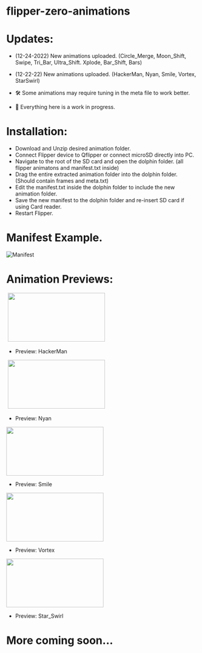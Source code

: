 # flipper-zero-animations

# Updates:

* (12-24-2022) New animations uploaded.
(Circle_Merge, Moon_Shift, Swipe, Tri_Bar, Ultra_Shift. Xplode, Bar_Shift, Bars)

* (12-22-22) New animations uploaded.
(HackerMan, Nyan, Smile, Vortex, StarSwirl)
  
* 🛠️ Some animations may require tuning in the meta file to work better.

* 🚧 Everything here is a work in progress.

# Installation:

+ Download and Unzip desired animation folder.
+ Connect Flipper device to Qflipper or connect microSD directly into PC.
+ Navigate to the root of the SD card and open the dolphin folder. (all flipper animatons and manifest.txt inside)
+ Drag the entire extracted animation folder into the dolphin folder. (Should contain frames and meta.txt)
+ Edit the manifest.txt inside the dolphin folder to include the new animation folder. 
+ Save the new manifest to the dolphin folder and re-insert SD card if using Card reader.
+ Restart Flipper.

# Manifest Example.

![Manifest](https://media.giphy.com/media/dM1ea9UPdGhK3sAU5T/giphy.gif)

# Animation Previews:

<img>
<img src="https://github.com/phoenixyyz/flipper-zero-animations/blob/main/preview-files/Hackerman.gif" data-canonical-src="https://gyazo.com/eb5c5741b6a9a16c692170a41a49c858.png" width="256" height="128" />

* Preview: HackerMan

<img>
<img src="https://github.com/phoenixyyz/flipper-zero-animations/blob/main/preview-files/Nyan.gif" data-canonical-src="https://gyazo.com/eb5c5741b6a9a16c692170a41a49c858.png" width="256" height="128" />

* Preview: Nyan

<img src="https://github.com/phoenixyyz/flipper-zero-animations/blob/main/preview-files/Smile.gif" data-canonical-src="https://gyazo.com/eb5c5741b6a9a16c692170a41a49c858.png" width="256" height="128" />

* Preview: Smile

<img src="https://github.com/phoenixyyz/flipper-zero-animations/blob/main/preview-files/Vortex.gif" data-canonical-src="https://gyazo.com/eb5c5741b6a9a16c692170a41a49c858.png" width="256" height="128" />

* Preview: Vortex

<img src="https://github.com/phoenixyyz/flipper-zero-animations/blob/main/preview-files/Star_Swirl.gif" data-canonical-src="https://gyazo.com/eb5c5741b6a9a16c692170a41a49c858.png" width="256" height="128" />

* Preview: Star_Swirl

# More coming soon...
